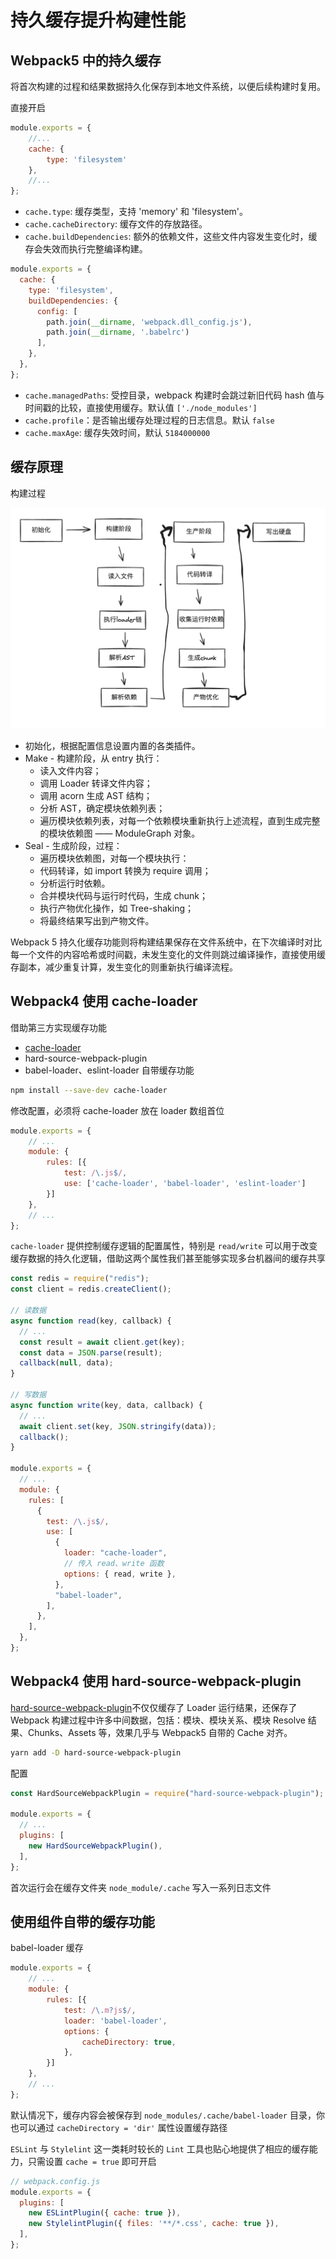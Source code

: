 # 持久缓存提升构建性能

## Webpack5 中的持久缓存

将首次构建的过程和结果数据持久化保存到本地文件系统，以便后续构建时复用。

直接开启

```js
module.exports = {
    //...
    cache: {
        type: 'filesystem'
    },
    //...
};
```

- `cache.type`: 缓存类型，支持 'memory' 和 'filesystem'。 
- `cache.cacheDirectory`: 缓存文件的存放路径。
- `cache.buildDependencies`: 额外的依赖文件，这些文件内容发生变化时，缓存会失效而执行完整编译构建。

```js
module.exports = {
  cache: {
    type: 'filesystem',
    buildDependencies: {
      config: [
        path.join(__dirname, 'webpack.dll_config.js'),
        path.join(__dirname, '.babelrc')
      ],
    },
  },
};
```

- `cache.managedPaths`: 受控目录，webpack 构建时会跳过新旧代码 hash 值与时间戳的比较，直接使用缓存。默认值 `['./node_modules']`
- `cache.profile`：是否输出缓存处理过程的日志信息。默认 `false`
- `cache.maxAge`: 缓存失效时间，默认 `5184000000`

## 缓存原理

构建过程

![构建过程](image.png)

- 初始化，根据配置信息设置内置的各类插件。
- Make - 构建阶段，从 entry 执行：
  - 读入文件内容；
  - 调用 Loader 转译文件内容；
  - 调用 acorn 生成 AST 结构；
  - 分析 AST，确定模块依赖列表；
  - 遍历模块依赖列表，对每一个依赖模块重新执行上述流程，直到生成完整的模块依赖图 —— ModuleGraph 对象。
- Seal - 生成阶段，过程：
  - 遍历模块依赖图，对每一个模块执行：
  - 代码转译，如 import 转换为 require 调用；
  - 分析运行时依赖。
  - 合并模块代码与运行时代码，生成 chunk；
  - 执行产物优化操作，如 Tree-shaking；
  - 将最终结果写出到产物文件。
  
Webpack 5 持久化缓存功能则将构建结果保存在文件系统中，在下次编译时对比每一个文件的内容哈希或时间戳，未发生变化的文件则跳过编译操作，直接使用缓存副本，减少重复计算，发生变化的则重新执行编译流程。

## Webpack4 使用 cache-loader

借助第三方实现缓存功能

- [cache-loader](https://www.npmjs.com/package/cache-loader)
- hard-source-webpack-plugin
- babel-loader、eslint-loader 自带缓存功能

```bash
npm install --save-dev cache-loader
```

修改配置，必须将 cache-loader 放在 loader 数组首位

```js
module.exports = {
    // ...
    module: {
        rules: [{
            test: /\.js$/,
            use: ['cache-loader', 'babel-loader', 'eslint-loader']
        }]
    },
    // ...
};
```

`cache-loader` 提供控制缓存逻辑的配置属性，特别是 `read/write` 可以用于改变缓存数据的持久化逻辑，借助这两个属性我们甚至能够实现多台机器间的缓存共享

```js
const redis = require("redis");
const client = redis.createClient();

// 读数据
async function read(key, callback) {
  // ...
  const result = await client.get(key);
  const data = JSON.parse(result);
  callback(null, data);
}

// 写数据
async function write(key, data, callback) {
  // ...
  await client.set(key, JSON.stringify(data));
  callback();
}

module.exports = {
  // ...
  module: {
    rules: [
      {
        test: /\.js$/,
        use: [
          {
            loader: "cache-loader",
            // 传入 read、write 函数
            options: { read, write },
          },
          "babel-loader",
        ],
      },
    ],
  },
};
```

## Webpack4 使用 hard-source-webpack-plugin

[hard-source-webpack-plugin](https://github.com/mzgoddard/hard-source-webpack-plugin)不仅仅缓存了 Loader 运行结果，还保存了 Webpack 构建过程中许多中间数据，包括：模块、模块关系、模块 Resolve 结果、Chunks、Assets 等，效果几乎与 Webpack5 自带的 Cache 对齐。

```bash
yarn add -D hard-source-webpack-plugin
```

配置

```js
const HardSourceWebpackPlugin = require("hard-source-webpack-plugin");

module.exports = {
  // ...
  plugins: [
    new HardSourceWebpackPlugin(),
  ],
};
```

首次运行会在缓存文件夹 `node_module/.cache` 写入一系列日志文件

## 使用组件自带的缓存功能

babel-loader 缓存

```js
module.exports = {
    // ...
    module: {
        rules: [{
            test: /\.m?js$/,
            loader: 'babel-loader',
            options: {
                cacheDirectory: true,
            },
        }]
    },
    // ...
};
```

默认情况下，缓存内容会被保存到 `node_modules/.cache/babel-loader` 目录，你也可以通过 `cacheDirectory = 'dir'` 属性设置缓存路径

`ESLint` 与 `Stylelint` 这一类耗时较长的 `Lint` 工具也贴心地提供了相应的缓存能力，只需设置 `cache = true` 即可开启

```js
// webpack.config.js
module.exports = {
  plugins: [
    new ESLintPlugin({ cache: true }),
    new StylelintPlugin({ files: '**/*.css', cache: true }),
  ],
};
```
